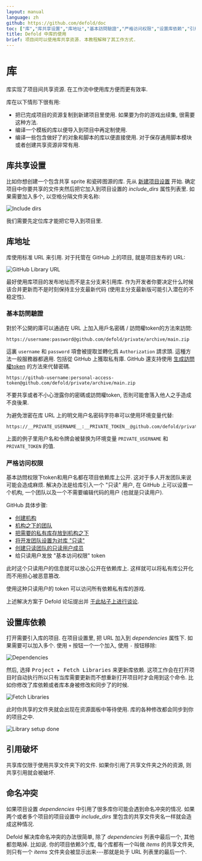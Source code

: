 ```yaml
---
layout: manual
language: zh
github: https://github.com/defold/doc
toc: ["库","库共享设置","库地址","基本訪問驗證","严格访问权限","设置库依赖","引用破坏","命名冲突"]
title: Defold 中库的使用
brief: 项目间可以使用库共享资源. 本教程解释了其工作方式.
---
```


# 库

库实现了项目间共享资源. 在工作流中使用库方便而更有效率.

库在以下情形下很有用:

* 把已完成项目的资源复制到新建项目里使用. 如果要为你的游戏出续集, 很需要这种方法.
* 编译一个模板的库以便导入到项目中再定制使用.
* 编译一些包含做好了的对象和脚本的库以便直接使用. 对于保存通用脚本模块或者创建共享资源非常有用.

## 库共享设置

比如你想创建一个包含共享 sprite 和瓷砖图源的库. 先从 [新建项目设置](/zh/manuals/project-setup/) 开始. 确定项目中你要共享的文件夹然后把它加入到项目设置的 *include_dirs* 属性列表里. 如果需要加入多个, 以空格分隔文件夹名称:

![Include dirs](/manuals/images/libraries/libraries_include_dirs.png)

我们需要先定位库才能把它导入到项目里.

## 库地址

库使用标准 URL 来引用. 对于托管在 GitHub 上的项目, 就是项目发布的 URL:

![GitHub Library URL](/manuals/images/libraries/libraries_library_url_github.png)

<div class='important' markdown='1'>
最好使用库项目的发布地址而不是主分支来引用库. 作为开发者你要决定什么时候该合并更新而不是时刻保持主分支最新代码 (使用主分支最新版可能引入潜在的不稳定性).
</div>


### 基本訪問驗證

對於不公開的庫可以通過在 URL 上加入用戶名密碼 / 訪問權token的方法來訪問:

```
https://username:password@github.com/defold/private/archive/main.zip
```

這裏 `username` 和 `password` 項會被提取並轉化爲 `Authorization` 請求頭. 這種方法一般服務器都適用. 包括從 GitHub 上獲取私有庫. GitHub 還支持使用 [生成訪問權token](https://docs.github.com/en/free-pro-team@latest/github/authenticating-to-github/creating-a-personal-access-token) 的方法來代替密碼.

```
https://github-username:personal-access-token@github.com/defold/private/archive/main.zip
```

<div class='sidenote' markdown='1'>
不要共享或者不小心泄露你的密碼或訪問權token, 否則可能會落入他人之手造成不良後果.
</div>

为避免泄密在库 URL 上的明文用户名密码字符串可以使用环境变量代替:

```
https://__PRIVATE_USERNAME__:__PRIVATE_TOKEN__@github.com/defold/private/archive/main.zip
```

上面的例子里用户名和令牌会被替换为环境变量 `PRIVATE_USERNAME` 和 `PRIVATE_TOKEN` 的值.


### 严格访问权限

基本訪問权限下token和用户名都在项目依赖库上公开. 这对于多人开发团队来说可能会造成麻烦. 解决办法是给库引入一个 "只读" 用户, 在 GitHub 上可以设置一个机构, 一个团队以及一个不需要编辑代码的用户 (也就是只读用户).

GitHub 具体步骤:
* [创建机构](https://docs.github.com/en/github/setting-up-and-managing-organizations-and-teams/creating-a-new-organization-from-scratch)
* [机构之下的团队](https://docs.github.com/en/github/setting-up-and-managing-organizations-and-teams/creating-a-team)
* [把需要的私有库存放到机构之下](https://docs.github.com/en/github/administering-a-repository/transferring-a-repository)
* [将开发团队设置为对库 "只读"](https://docs.github.com/en/github/setting-up-and-managing-organizations-and-teams/managing-team-access-to-an-organization-repository)
* [创建只读团队的只读用户成员](https://docs.github.com/en/github/setting-up-and-managing-organizations-and-teams/organizing-members-into-teams)
* 给只读用户发放 "基本访问权限" token

此时这个只读用户的信息就可以放心公开在依赖库上. 这样就可以将私有库公开化而不用担心被恶意篡改.

<div class='important' markdown='1'>
使用这种只读用户的 token 可以访问所有依赖私有库的游戏.
</div>

上述解决方案于 Defold 论坛提出并 [于此帖子上进行谈论](https://forum.defold.com/t/private-github-for-library-solved/67240).

## 设置库依赖

打开需要引入库的项目. 在项目设置里, 把 URL 加入到 *dependencies* 属性下. 如果需要可以加入多个. 使用 `+` 按钮一个一个加入, 使用 `-` 按钮移除:

![Dependencies](/manuals/images/libraries/libraries_dependencies.png)

然后, 选择 <kbd>Project ▸ Fetch Libraries</kbd> 来更新库依赖. 这项工作会在打开项目时自动执行所以只有当库需要更新而不想重新打开项目时才会用到这个命令. 比如你修改了库依赖或者库本身被修改和同步了的时候.

![Fetch Libraries](/manuals/images/libraries/libraries_fetch_libraries.png)

此时你共享的文件夹就会出现在资源面板中等待使用. 库的各种修改都会同步到你的项目之中.

![Library setup done](/manuals/images/libraries/libraries_done.png)

## 引用破坏

共享库仅限于使用共享文件夹下的文件. 如果你引用了共享文件夹之外的资源, 则共享引用就会被破坏.

## 命名冲突

如果项目设置 *dependencies* 中引用了很多库你可能会遇到命名冲突的情况. 如果两个或者多个项目的项目设置中 *include_dirs* 里包含的共享文件夹名一样就会造成这种情况.

Defold 解决库命名冲突的办法很简单, 除了 *dependencies* 列表中最后一个, 其他都忽略掉. 比如说. 你的项目依赖3个库, 每个库都有一个叫做 *items* 的共享文件夹, 则只有一个 *items* 文件夹会被显示出来---那就是处于 URL 列表里的最后一个.
